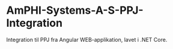 # AmPHI-Systems-A-S-PPJ-Integration

Integration til PPJ fra Angular WEB-applikation, lavet i .NET Core.
